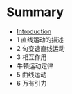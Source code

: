 # Summary

* [Introduction](README.md)
* 1 直线运动的描述
* 2 匀变速直线运动
* 3 相互作用
* 牛顿运动定律
* 5 曲线运动
* 6 万有引力

